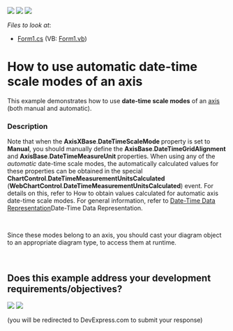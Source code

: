 <!-- default badges list -->
[![](https://img.shields.io/badge/Open_in_DevExpress_Support_Center-FF7200?style=flat-square&logo=DevExpress&logoColor=white)](https://supportcenter.devexpress.com/ticket/details/E1531)
[![](https://img.shields.io/badge/📖_How_to_use_DevExpress_Examples-e9f6fc?style=flat-square)](https://docs.devexpress.com/GeneralInformation/403183)
[![](https://img.shields.io/badge/💬_Leave_Feedback-feecdd?style=flat-square)](#does-this-example-address-your-development-requirementsobjectives)
<!-- default badges end -->
<!-- default file list -->
*Files to look at*:

* [Form1.cs](./CS/DateTimeScales/Form1.cs) (VB: [Form1.vb](./VB/DateTimeScales/Form1.vb))
<!-- default file list end -->
# How to use automatic date-time scale modes of an axis


<p>This example demonstrates how to use <strong>date-time scale modes</strong> of an <a href="http://devexpress.com/Help/Content.aspx?help=XtraCharts&document=CustomDocument6016.htm"><u>axis</u></a> (both manual and automatic).</p>


<h3>Description</h3>

<p>Note that when the <strong>AxisXBase</strong>.<strong>DateTimeScaleMode </strong>property is set to <strong>Manual</strong>, you should manually define the <strong>AxisBase</strong>.<strong>DateTimeGridAlignment </strong>and <strong>AxisBase</strong>.<strong>DateTimeMeasureUnit </strong>properties. When using any of the <i>automatic </i>date-time scale modes, the automatically calculated values for these properties can be obtained in the special <strong>ChartControl</strong>.<strong>DateTimeMeasurementUnitsCalculated </strong>(<strong>WebChartControl</strong>.<strong>DateTimeMeasurementUnitsCalculated</strong>) event. For details on this, refer to <a data-ticket="E1529">How to obtain values calculated for automatic axis date-time scale modes</a>. For general information, refer to <a href="http://documentation.devexpress.com/#WindowsForms/CustomDocument6247"><u>Date-Time Data Representation</u></a>Date-Time Data Representation.</p><br />
<p>Since these modes belong to an axis, you should cast your diagram object to an appropriate diagram type, to access them at runtime.</p>

<br/>


<!-- feedback -->
## Does this example address your development requirements/objectives?

[<img src="https://www.devexpress.com/support/examples/i/yes-button.svg"/>](https://www.devexpress.com/support/examples/survey.xml?utm_source=github&utm_campaign=how-to-use-automatic-date-time-scale-modes-of-an-axis-e1531&~~~was_helpful=yes) [<img src="https://www.devexpress.com/support/examples/i/no-button.svg"/>](https://www.devexpress.com/support/examples/survey.xml?utm_source=github&utm_campaign=how-to-use-automatic-date-time-scale-modes-of-an-axis-e1531&~~~was_helpful=no)

(you will be redirected to DevExpress.com to submit your response)
<!-- feedback end -->

